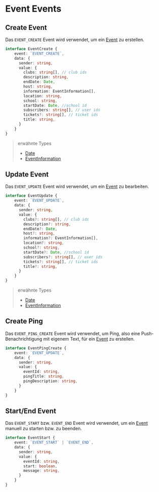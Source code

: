 # Event Events

## Create Event

Das `EVENT_CREATE` Event wird verwendet, um ein [Event](https://github.com/Academi-fy/backend/wiki/Event) zu erstellen.

```typescript
interface EventCreate {
    event: `EVENT_CREATE`,
    data: {
      sender: string,
      value: {
        clubs: string[], // club ids
        description: string,
        endDate: Date,
        host: string,
        information: EventInformation[],
        location: string,
        school: string,
        startDate: Date, //school id
        subscribers: string[], // user ids
        tickets?: string[], // ticket ids
        title: string,
      }
    }
}
```
> erwähnte Types
> - [Date](https://github.com/Academi-fy/backend/wiki/Date)
> - [EventInformation](https://github.com/Academi-fy/backend/wiki/EventInformation)

## Update Event

Das `EVENT_UPDATE` Event wird verwendet, um ein [Event](https://github.com/Academi-fy/backend/wiki/Event) zu bearbeiten.

```typescript
interface EventUpdate {
    event: `EVENT_UPDATE`,
    data: {
      sender: string,
      value: {
        clubs?: string[], // club ids
        description?: string,
        endDate?: Date,
        host?: string,
        information?: EventInformation[],
        location?: string,
        school?: string,
        startDate?: Date, //school id
        subscribers?: string[], // user ids
        tickets?: string[], // ticket ids
        title?: string,
      }
    }
}
```
> erwähnte Types
> - [Date](https://github.com/Academi-fy/backend/wiki/Date)
> - [EventInformation](https://github.com/Academi-fy/backend/wiki/EventInformation)

## Create Ping

Das `EVENT_PING_CREATE` Event wird verwendet, um Ping, also eine Push-Benachrichtigung mit eigenem Text, für ein [Event](https://github.com/Academi-fy/backend/wiki/Event) zu erstellen.

```typescript
interface EventPingCreate {
    event: `EVENT_UPDATE`,
    data: {
      sender: string,
      value: {
        eventId: string,
        pingTitle: string,
        pingDescription: string,
      }
    }
}
```

## Start/End Event

Das `EVENT_START` bzw. `EVENT_END` Event wird verwendet, um ein [Event](https://github.com/Academi-fy/backend/wiki/Event) manuell zu starten bzw. zu beenden.

```typescript
interface EventStart {
    event: `EVENT_START` | `EVENT_END`,
    data: {
      sender: string,
      value: {
        eventId: string,
        start: boolean,
        message: string,
      }
    }
}
```